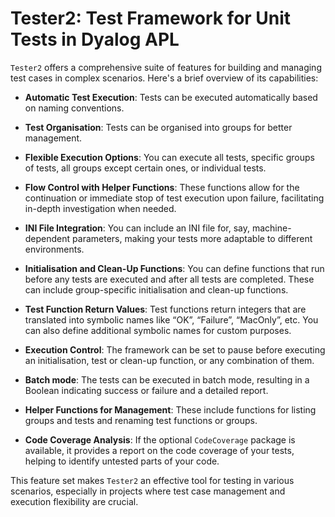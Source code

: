 # Tester2: Test Framework for Unit Tests in Dyalog APL


`Tester2` offers a comprehensive suite of features for building and managing test cases in complex scenarios. Here's a brief overview of its capabilities:

* **Automatic Test Execution**: Tests can be executed automatically based on naming conventions.

* **Test Organisation**: Tests can be organised into groups for better management.

* **Flexible Execution Options**: You can execute all tests, specific groups of tests, all groups except certain ones, or individual tests.

* **Flow Control with Helper Functions**: These functions allow for the continuation or immediate stop of test execution upon failure, facilitating in-depth investigation when needed.

* **INI File Integration**: You can include an INI file for, say, machine-dependent parameters, making your tests more adaptable to different environments.

* **Initialisation and Clean-Up Functions**: You can define functions that run before any tests are executed and after all tests are completed. These can include group-specific initialisation and clean-up functions.

* **Test Function Return Values**: Test functions return integers that are translated into symbolic names like “OK”, “Failure”, “MacOnly”, etc. You can also define additional symbolic names for custom purposes.

* **Execution Control**: The framework can be set to pause before executing an initialisation, test or clean-up function, or any combination of them.

* **Batch mode**: The tests can be executed in batch mode, resulting in a Boolean indicating success or failure and a detailed report.

* **Helper Functions for Management**: These include functions for listing groups and tests and renaming test functions or groups.

* **Code Coverage Analysis**: If the optional `CodeCoverage` package is available, it provides a report on the code coverage of your tests, helping to identify untested parts of your code.

This feature set makes `Tester2` an effective tool for testing in various scenarios, especially in projects where test case management and execution flexibility are crucial. 

